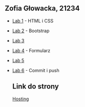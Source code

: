 ## Zofia Głowacka, 21234

- [Lab 1](https://github.com//LaRitaait/PWJS/tree/main/ZofiaGłowacka21234/Lab1) - HTML i CSS
- [Lab 2](https://github.com//LaRitaait/PWJS/tree/main/ZofiaGłowacka21234/Lab2) - Bootstrap
- [Lab 3](https://github.com//LaRitaait/PWJS/tree/main/ZofiaGłowacka21234/Lab3)
- [Lab 4](https://github.com//LaRitaait/PWJS/tree/main/ZofiaGłowacka21234/Lab4) - Formularz
- [Lab 5](https://github.com//LaRitaait/PWJS/tree/main/ZofiaGłowacka21234/Lab5) 
- [Lab 6](https://github.com//LaRitaait/PWJS/tree/main/ZofiaGłowacka21234/Lab6) - Commit i push

  ## Link do strony

  [Hosting](https://laritaait.github.io/PWJS/)
